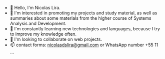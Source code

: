 - 👋 Hello, I'm Nicolas Lira. 
- 👀 I'm interested in promoting my projects and study material, as well as summaries about some materials from the higher course of Systems Analysis and Development.
- 🌱 I'm constantly learning new technologies and languages, because I try to improve my knowledge often.
- 💞️ I'm looking to collaborate on web projects.
- 📫 contact forms: nicolasdslira@gmail.com or WhatsApp number +55 11 ...
